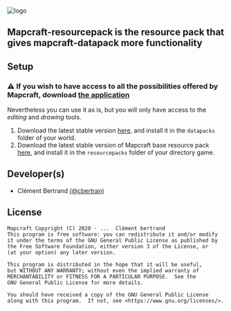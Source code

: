 ![logo](https://gitlab.com/cbertran/mapcraft-resourcepack/-/raw/main/icon.png "Logo")

## Mapcraft-resourcepack is the resource pack that gives mapcraft-datapack more functionality

## Setup
### <span>&#x26a0;</span> If you wish to have access to all the possibilities offered by Mapcraft, download [the application](https://gitlab.com/cbertran)

Nevertheless you can use it as is, but you will only have access to the *editing* and *drawing* tools.
1. Download the latest stable version [here](https://gitlab.com/cbertran/mapcraft-datapack/-/releases), and install it in the ``datapacks`` folder of your world.
2. Download the latest stable version of Mapcraft base resource pack [here](https://gitlab.com/cbertran/mapcraft-resourcepack/-/releases), and install it in the ``resourcepacks`` folder of your directory game.

## Developer(s)
- Clément Bertrand [(@cbertran)](https://gitlab.com/cbertran)

## License
    Mapcraft Copyright (C) 2020 - ...  Clément bertrand
    This program is free software: you can redistribute it and/or modify
    it under the terms of the GNU General Public License as published by
    the Free Software Foundation, either version 3 of the License, or
    (at your option) any later version.

    This program is distributed in the hope that it will be useful,
    but WITHOUT ANY WARRANTY; without even the implied warranty of
    MERCHANTABILITY or FITNESS FOR A PARTICULAR PURPOSE.  See the
    GNU General Public License for more details.

    You should have received a copy of the GNU General Public License
    along with this program.  If not, see <https://www.gnu.org/licenses/>.
